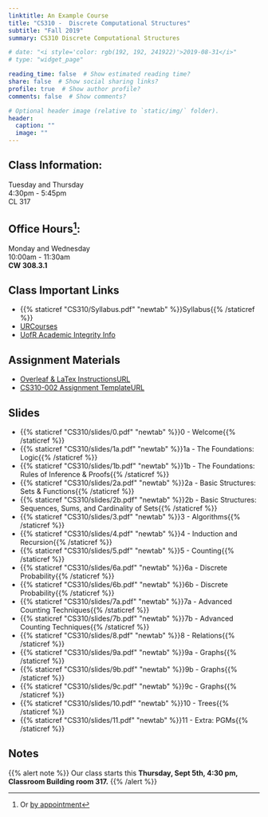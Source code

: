 ```yaml
---
linktitle: An Example Course
title: "CS310 -  Discrete Computational Structures"
subtitle: "Fall 2019"
summary: CS310 Discrete Computational Structures

# date: "<i style='color: rgb(192, 192, 241922)'>2019-08-31</i>"
# type: "widget_page"

reading_time: false  # Show estimated reading time?
share: false  # Show social sharing links?
profile: true  # Show author profile?
comments: false  # Show comments?

# Optional header image (relative to `static/img/` folder).
header:
  caption: ""
  image: ""
---
```


## Class Information:
Tuesday and Thursday<br>
4:30pm - 5:45pm<br>
CL 317

## Office Hours[^1]:
Monday and Wednesday<br>
10:00am - 11:30am<br>
<b>CW 308.3.1</b><br>
[^1]:Or [by appointment](maiolto:dossantos@cs.uregina.ca)

## Class Important Links
* {{% staticref "CS310/Syllabus.pdf" "newtab" %}}Syllabus{{% /staticref %}} 
* [URCourses](https://urcourses.uregina.ca/login/index.php)
* [UofR Academic Integrity Info](http://www.cs.uregina.ca/UndergradProgram/integrity.html)
<!-- * {{< gdocs src="https://docs.google.com/document/d/e/2PACX-1vSZEabRmVg-iEMIgkv3CA2Ii_rkOtK0CfQ_582StdTc6x6kN_BbteeFV7XTwassXimpJ_YgjeFe7IYt/pub" >}} -->

## Assignment Materials
* [Overleaf & LaTex InstructionsURL](https://docs.google.com/document/d/1ZEIgK6HcDOJdlYzzOb_hYMJNDgPd-kABHDvl12_rnD8/edit?usp=sharing)
* [CS310-002 Assignment TemplateURL](https://www.overleaf.com/latex/templates/cs310-assignment-template/qrqpndrxpcht)

## Slides
* {{% staticref "CS310/slides/0.pdf" "newtab" %}}0 - Welcome{{% /staticref %}} 
* {{% staticref "CS310/slides/1a.pdf" "newtab" %}}1a - The Foundations: Logic{{% /staticref %}} 
* {{% staticref "CS310/slides/1b.pdf" "newtab" %}}1b - The Foundations: Rules of Inference & Proofs{{% /staticref %}} 
* {{% staticref "CS310/slides/2a.pdf" "newtab" %}}2a - Basic Structures: Sets & Functions{{% /staticref %}} 
* {{% staticref "CS310/slides/2b.pdf" "newtab" %}}2b - Basic Structures: Sequences, Sums, and Cardinality of Sets{{% /staticref %}} 
* {{% staticref "CS310/slides/3.pdf" "newtab" %}}3 - Algorithms{{% /staticref %}} 
* {{% staticref "CS310/slides/4.pdf" "newtab" %}}4 - Induction and Recursion{{% /staticref %}} 
* {{% staticref "CS310/slides/5.pdf" "newtab" %}}5 - Counting{{% /staticref %}} 
* {{% staticref "CS310/slides/6a.pdf" "newtab" %}}6a - Discrete Probability{{% /staticref %}} 
* {{% staticref "CS310/slides/6b.pdf" "newtab" %}}6b - Discrete Probability{{% /staticref %}} 
* {{% staticref "CS310/slides/7a.pdf" "newtab" %}}7a - Advanced Counting Techniques{{% /staticref %}} 
* {{% staticref "CS310/slides/7b.pdf" "newtab" %}}7b - Advanced Counting Techniques{{% /staticref %}} 
* {{% staticref "CS310/slides/8.pdf" "newtab" %}}8 - Relations{{% /staticref %}} 
* {{% staticref "CS310/slides/9a.pdf" "newtab" %}}9a - Graphs{{% /staticref %}} 
* {{% staticref "CS310/slides/9b.pdf" "newtab" %}}9b - Graphs{{% /staticref %}} 
* {{% staticref "CS310/slides/9c.pdf" "newtab" %}}9c - Graphs{{% /staticref %}} 
* {{% staticref "CS310/slides/10.pdf" "newtab" %}}10 - Trees{{% /staticref %}} 
* {{% staticref "CS310/slides/11.pdf" "newtab" %}}11 - Extra: PGMs{{% /staticref %}} 


## Notes
<!-- {{% staticref "CS310/Syllabus.pdf" "newtab" %}}Syllabus{{% /staticref %}}
{{< gdocs src="https://docs.google.com/document/d/e/2PACX-1vSZEabRmVg-iEMIgkv3CA2Ii_rkOtK0CfQ_582StdTc6x6kN_BbteeFV7XTwassXimpJ_YgjeFe7IYt/pub" >}}  -->
{{% alert note %}}
Our class starts this **Thursday, Sept 5th, 4:30 pm, Classroom Building room 317.**
{{% /alert %}}

